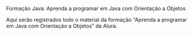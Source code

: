 Formação Java: Aprenda a programar em Java com Orientação a Objetos

Aqui serão registrados todo o material da formação "Aprenda a programar em Java com Orientação a Objetos" da Alura.
